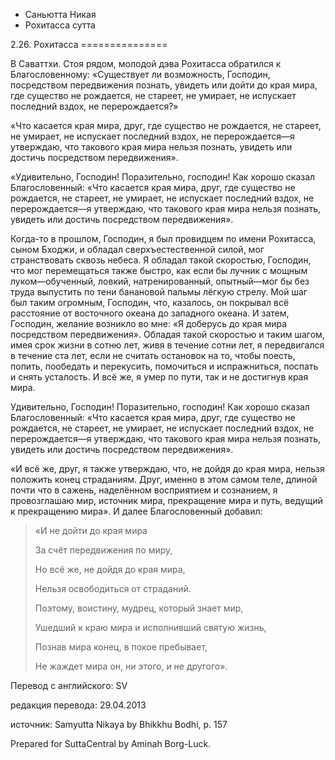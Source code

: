









* Саньютта Никая
* Рохитасса сутта


2\.26\. Рохитасса
\=\=\=\=\=\=\=\=\=\=\=\=\=\=\=



В Саваттхи\. Стоя рядом, молодой дэва Рохитасса обратился к Благословенному: «Существует ли возможность, Господин, посредством передвижения познать, увидеть или дойти до края мира, где существо не рождается, не стареет, не умирает, не испускает последний вздох, не перерождается?»


«Что касается края мира, друг, где существо не рождается, не стареет, не умирает, не испускает последний вздох, не перерождается—я утверждаю, что такового края мира нельзя познать, увидеть или достичь посредством передвижения»\.


«Удивительно, Господин\! Поразительно, господин\! Как хорошо сказал Благословенный: «Что касается края мира, друг, где существо не рождается, не стареет, не умирает, не испускает последний вздох, не перерождается—я утверждаю, что такового края мира нельзя познать, увидеть или достичь посредством передвижения»\.


Когда\-то в прошлом, Господин, я был провидцем по имени Рохитасса, сыном Бходжи, и обладал сверхъестественной силой, мог странствовать сквозь небеса\. Я обладал такой скоростью, Господин, что мог перемещаться также быстро, как если бы лучник с мощным луком—обученный, ловкий, натренированный, опытный—мог бы без труда выпустить по тени банановой пальмы лёгкую стрелу\. Мой шаг был таким огромным, Господин, что, казалось, он покрывал всё расстояние от восточного океана до западного океана\. И затем, Господин, желание возникло во мне: «Я доберусь до края мира посредством передвижения»\. Обладая такой скоростью и таким шагом, имея срок жизни в сотню лет, живя в течение сотни лет, я передвигался в течение ста лет, если не считать остановок на то, чтобы поесть, попить, пообедать и перекусить, помочиться и испражниться, поспать и снять усталость\. И всё же, я умер по пути, так и не достигнув края мира\.


Удивительно, Господин\! Поразительно, господин\! Как хорошо сказал Благословенный: «Что касается края мира, друг, где существо не рождается, не стареет, не умирает, не испускает последний вздох, не перерождается—я утверждаю, что такового края мира нельзя познать, увидеть или достичь посредством передвижения»\.


«И всё же, друг, я также утверждаю, что, не дойдя до края мира, нельзя положить конец страданиям\. Друг, именно в этом самом теле, длиной почти что в сажень, наделённом восприятием и сознанием, я провозглашаю мир, источник мира, прекращение мира и путь, ведущий к прекращению мира»\. И далее Благословенный добавил:



> «И не дойти до края мира  
> 
> За счёт передвижения по миру,  
> 
> Но всё же, не дойдя до края мира,  
> 
> Нельзя освободиться от страданий\.  
> 
>   
> 
> Поэтому, воистину, мудрец, который знает мир,  
> 
> Ушедший к краю мира и исполнивший святую жизнь,  
> 
> Познав мира конец, в покое пребывает,  
> 
> Не жаждет мира он, ни этого, и не другого»\.



Перевод с английского: SV


редакция перевода: 29\.04\.2013


источник: Samyutta Nikaya by Bhikkhu Bodhi, p\. 157


Prepared for SuttaCentral by Aminah Borg\-Luck\.






